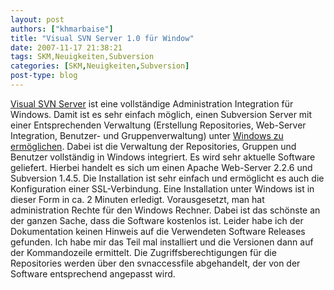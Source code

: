 ```yaml
---
layout: post
authors: ["khmarbaise"]
title: "Visual SVN Server 1.0 für Window"
date: 2007-11-17 21:38:21
tags: SKM,Neuigkeiten,Subversion
categories: [SKM,Neuigkeiten,Subversion]
post-type: blog
---
```

[Visual SVN Server](http://www.visualsvn.com/server/ "Visual SVN Server") ist eine vollständige Administration Integration für Windows. 
Damit ist es sehr einfach möglich, einen Subversion Server mit einer Entsprechenden Verwaltung (Erstellung Repositories, Web-Server Integration, Benutzer- und 
Gruppenverwaltung) unter [Windows zu ermöglichen](http://www.visualsvn.com/doc/server-config.html "Windows zu ermöglichen"). Dabei ist die 
Verwaltung der Repositories, Gruppen und Benutzer vollständig in Windows integriert. Es wird sehr aktuelle Software geliefert. Hierbei handelt es sich um 
einen Apache Web-Server 2.2.6 und Subversion 1.4.5. Die Installation ist sehr einfach und ermöglicht es auch die Konfiguration einer SSL-Verbindung. 
Eine Installation unter Windows ist in dieser Form in ca. 2 Minuten erledigt. Vorausgesetzt, man hat administration Rechte für den Windows Rechner. 
Dabei ist das schönste an der ganzen Sache, dass die Software kostenlos ist. Leider habe ich der Dokumentation keinen Hinweis auf die Verwendeten Software 
Releases gefunden. Ich habe mir das Teil mal installiert und die Versionen dann auf der Kommandozeile ermittelt. 
Die Zugriffsberechtigungen für die Repositories werden über den svnaccessfile abgehandelt, der von der Software entsprechend angepasst wird. 
